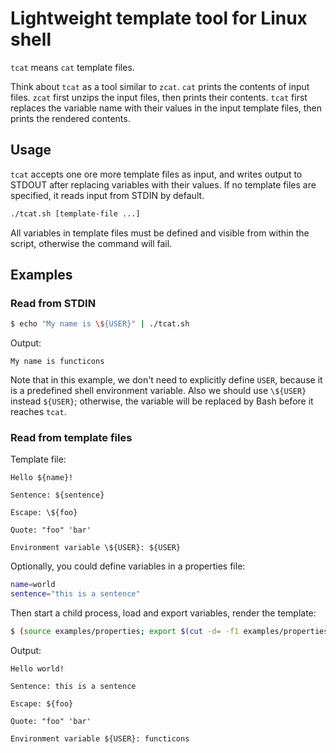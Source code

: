 # Lightweight template tool for Linux shell

`tcat` means `cat` template files.

Think about `tcat` as a tool similar to `zcat`. `cat` prints the contents of input files. `zcat` first unzips the input files, then prints their contents. `tcat` first replaces the variable name with their values in the input template files, then prints the rendered contents.

## Usage

`tcat` accepts one ore more template files as input, and writes output to STDOUT after replacing variables with their values. If no template files are specified, it reads input from STDIN by default.

```bash
./tcat.sh [template-file ...]
```

All variables in template files must be defined and visible from within the script, otherwise the command will fail.

## Examples

### Read from STDIN

```bash
$ echo "My name is \${USER}" | ./tcat.sh
```

Output:

```
My name is functicons
```

Note that in this example, we don't need to explicitly define `USER`, because it is a predefined shell environment variable. Also we should use `\${USER}` instead `${USER}`; otherwise, the variable will be replaced by Bash before it reaches `tcat`.

### Read from template files

Template file:

```
Hello ${name}!

Sentence: ${sentence}

Escape: \${foo}

Quote: "foo" 'bar'

Environment variable \${USER}: ${USER}
```

Optionally, you could define variables in a properties file:

```bash
name=world
sentence="this is a sentence"
```

Then start a child process, load and export variables, render the template:

```bash
$ (source examples/properties; export $(cut -d= -f1 examples/properties); ./tcat.sh examples/template)
```

Output:

```
Hello world!

Sentence: this is a sentence

Escape: ${foo}

Quote: "foo" 'bar'

Environment variable ${USER}: functicons
```
